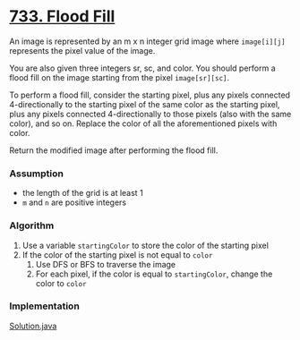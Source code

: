 # [733. Flood Fill](https://leetcode.com/problems/flood-fill/description/)

An image is represented by an m x n integer grid image where `image[i][j]` represents the pixel value of the image.

You are also given three integers sr, sc, and color. You should perform a flood fill on the image starting from the pixel `image[sr][sc]`.

To perform a flood fill, consider the starting pixel, plus any pixels connected 4-directionally to the starting pixel of the same color as the starting pixel, plus any pixels connected 4-directionally to those pixels (also with the same color), and so on. Replace the color of all the aforementioned pixels with color.

Return the modified image after performing the flood fill.

### Assumption

- the length of the grid is at least 1
- `m` and `n` are positive integers

### Algorithm

1. Use a variable `startingColor` to store the color of the starting pixel
2. If the color of the starting pixel is not equal to `color`
   1. Use DFS or BFS to traverse the image
   2. For each pixel, if the color is equal to `startingColor`, change the color to `color`

### Implementation

[Solution.java](../src/main/java/FloodFill.java)
